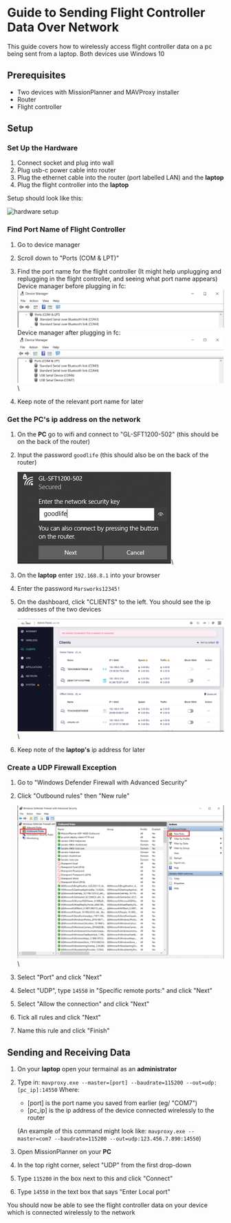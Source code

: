 # Guide to Sending Flight Controller Data Over Network

This guide covers how to wirelessly access flight controller data on a pc being sent from a laptop.
Both devices use Windows 10

## Prerequisites
* Two devices with MissionPlanner and MAVProxy installer
* Router
* Flight controller

## Setup
### Set Up the Hardware
1. Connect socket and plug into wall
2. Plug usb-c power cable into router
3. Plug the ethernet cable into the router (port labelled LAN) and the **laptop**
4. Plug the flight controller into the **laptop**

Setup should look like this:

<img src="../assets/hardware setup.jpg" alt="hardware setup" width="50%">

### Find Port Name of Flight Controller
1. Go to device manager
2. Scroll down to "Ports (COM & LPT)"
3. Find the port name for the flight controller (It might help unplugging and replugging in the flight controller, and seeing what port name appears)\
    Device manager before plugging in fc:\
    ![Ports before fc](<../assets/device manager 1.PNG>)\
    Device manager after plugging in fc:\
    ![Ports after fc](<../assets/device manager 2.PNG>)\

4. Keep note of the relevant port name for later

### Get the PC's ip address on the network
1. On the **PC** go to wifi and connect to "GL-SFT1200-502" (this should be on the back of the router)
2. Input the password `goodlife` (this should also be on the back of the router)

    ![goodlife](<../assets/goodlife.PNG>)\

3. On the **laptop** enter `192.168.8.1` into your browser
4. Enter the password `Marsworks12345!`
5. On the dashboard, click "CLIENTS" to the left. You should see the ip addresses of the two devices

    ![dashboard clients](<../assets/gl clients.PNG>)\

6. Keep note of the **laptop's** ip address for later

### Create a UDP Firewall Exception
1. Go to "Windows Defender Firewall with Advanced Security”
2. Click "Outbound rules" then "New rule"

    ![firewall](<../assets/firewall.png>)\

3. Select "Port" and click "Next"
4. Select "UDP", type `14550` in "Specific remote ports:" and click "Next"
5. Select "Allow the connection" and click "Next"
6. Tick all rules and click "Next"
7. Name this rule and click "Finish"

## Sending and Receiving Data
1. On your **laptop** open your termainal as an **administrator**
2. Type in: `mavproxy.exe --master=[port] --baudrate=115200 --out=udp:[pc_ip]:14550`
    Where:
    * [port] is the port name you saved from earlier (eg/ "COM7")
    * [pc_ip] is the ip address of the device connected wirelessly to the router

    (An example of this command might look like: `mavproxy.exe --master=com7 --baudrate=115200 --out=udp:123.456.7.890:14550`)
3. Open MissionPlanner on your **PC**
4. In the top right corner, select "UDP" from the first drop-down
5. Type `115200` in the box next to this and click "Connect"
6. Type `14550` in the text box that says "Enter Local port"

You should now be able to see the flight controller data on your device which is connected wirelessly to the network

